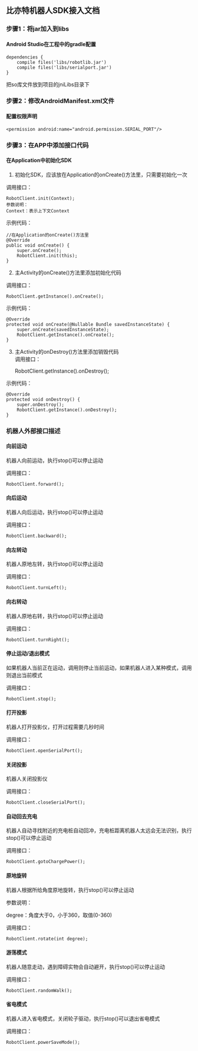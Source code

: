 ## 比亦特机器人SDK接入文档

### 步骤1：将jar加入到libs

#### Android Studio在工程中的gradle配置

    dependencies {
        compile files('libs/robotlib.jar')
        compile files('libs/serialport.jar')
    }
    
把so库文件放到项目的jniLibs目录下

### 步骤2：修改AndroidManifest.xml文件

#### 配置权限声明

	<permission android:name="android.permission.SERIAL_PORT"/>

### 步骤3：在APP中添加接口代码

#### 在Application中初始化SDK

1. 初始化SDK，应该放在Application的onCreate()方法里，只需要初始化一次

调用接口：

    RobotClient.init(Context);
    参数说明：
    Context：表示上下文Context

示例代码：

    //在Application的onCreate()方法里
    @Override
    public void onCreate() {
        super.onCreate();
        RobotClient.init(this);
    }

2. 主Activity的onCreate()方法里添加初始化代码

调用接口：

	RobotClient.getInstance().onCreate();

示例代码：

	@Override
	protected void onCreate(@Nullable Bundle savedInstanceState) {
	    super.onCreate(savedInstanceState);
	    RobotClient.getInstance().onCreate();
	}
	
3. 主Activity的onDestroy()方法里添加销毁代码    
调用接口：

	RobotClient.getInstance().onDestroy();

示例代码：
	
	@Override
	protected void onDestroy() {
	    super.onDestroy();
	    RobotClient.getInstance().onDestroy();
	}

### 机器人外部接口描述

#### 向前运动

机器人向前运动，执行stop()可以停止运动

调用接口：

    RobotClient.forward();

#### 向后运动

机器人向后运动，执行stop()可以停止运动

调用接口：
	
	RobotClient.backward();

#### 向左转动

机器人原地左转，执行stop()可以停止运动

调用接口：

	RobotClient.turnLeft();
   
#### 向右转动

机器人原地右转，执行stop()可以停止运动

调用接口：

	RobotClient.turnRight();
   
#### 停止运动/退出模式

如果机器人当前正在运动，调用则停止当前运动，如果机器人进入某种模式，调用则退出当前模式

调用接口：

	RobotClient.stop();
	   
#### 打开投影

机器人打开投影仪，打开过程需要几秒时间

调用接口：

	RobotClient.openSerialPort();
   
#### 关闭投影

机器人关闭投影仪

调用接口：

	RobotClient.closeSerialPort();

#### 自动回去充电

机器人自动寻找附近的充电桩自动回冲，充电桩距离机器人太远会无法识别，执行stop()可以停止运动

调用接口：

	RobotClient.gotoChargePower();
	
#### 原地旋转

机器人根据所给角度原地旋转，执行stop()可以停止运动

参数说明：

degree：角度大于0，小于360，取值(0-360)

调用接口：

	RobotClient.rotate(int degree);
	
#### 游荡模式

机器人随意走动，遇到障碍实物会自动避开，执行stop()可以停止运动

调用接口：

	RobotClient.randomWalk();
	
#### 省电模式

机器人进入省电模式，关闭轮子驱动，执行stop()可以退出省电模式

调用接口：

	RobotClient.powerSaveMode();